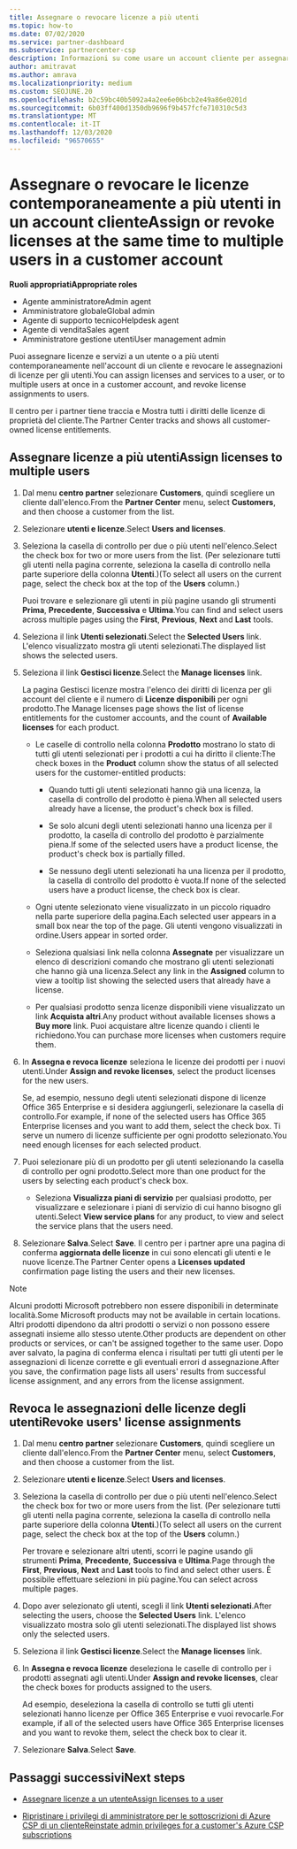 ```yaml
---
title: Assegnare o revocare licenze a più utenti
ms.topic: how-to
ms.date: 07/02/2020
ms.service: partner-dashboard
ms.subservice: partnercenter-csp
description: Informazioni su come usare un account cliente per assegnare o revocare licenze e servizi a un utente o a più utenti contemporaneamente.
author: amitravat
ms.author: amrava
ms.localizationpriority: medium
ms.custom: SEOJUNE.20
ms.openlocfilehash: b2c59bc40b5092a4a2ee6e06bcb2e49a86e0201d
ms.sourcegitcommit: 6b03ff400d1350db9696f9b457fcfe710310c5d3
ms.translationtype: MT
ms.contentlocale: it-IT
ms.lasthandoff: 12/03/2020
ms.locfileid: "96570655"
---
```

# <a name="assign-or-revoke-licenses-at-the-same-time-to-multiple-users-in-a-customer-account"></a><span data-ttu-id="577d9-103">Assegnare o revocare le licenze contemporaneamente a più utenti in un account cliente</span><span class="sxs-lookup"><span data-stu-id="577d9-103">Assign or revoke licenses at the same time to multiple users in a customer account</span></span>

<span data-ttu-id="577d9-104">**Ruoli appropriati**</span><span class="sxs-lookup"><span data-stu-id="577d9-104">**Appropriate roles**</span></span>

- <span data-ttu-id="577d9-105">Agente amministratore</span><span class="sxs-lookup"><span data-stu-id="577d9-105">Admin agent</span></span>
- <span data-ttu-id="577d9-106">Amministratore globale</span><span class="sxs-lookup"><span data-stu-id="577d9-106">Global admin</span></span>
- <span data-ttu-id="577d9-107">Agente di supporto tecnico</span><span class="sxs-lookup"><span data-stu-id="577d9-107">Helpdesk agent</span></span>
- <span data-ttu-id="577d9-108">Agente di vendita</span><span class="sxs-lookup"><span data-stu-id="577d9-108">Sales agent</span></span>
- <span data-ttu-id="577d9-109">Amministratore gestione utenti</span><span class="sxs-lookup"><span data-stu-id="577d9-109">User management admin</span></span>

<span data-ttu-id="577d9-110">Puoi assegnare licenze e servizi a un utente o a più utenti contemporaneamente nell'account di un cliente e revocare le assegnazioni di licenze per gli utenti.</span><span class="sxs-lookup"><span data-stu-id="577d9-110">You can assign licenses and services to a user, or to multiple users at once in a customer account, and revoke license assignments to users.</span></span>

<span data-ttu-id="577d9-111">Il centro per i partner tiene traccia e Mostra tutti i diritti delle licenze di proprietà del cliente.</span><span class="sxs-lookup"><span data-stu-id="577d9-111">The Partner Center tracks and shows all customer-owned license entitlements.</span></span>

## <a name="assign-licenses-to-multiple-users"></a><span data-ttu-id="577d9-112">Assegnare licenze a più utenti</span><span class="sxs-lookup"><span data-stu-id="577d9-112">Assign licenses to multiple users</span></span>

1. <span data-ttu-id="577d9-113">Dal menu **centro partner** selezionare **Customers**, quindi scegliere un cliente dall'elenco.</span><span class="sxs-lookup"><span data-stu-id="577d9-113">From the **Partner Center** menu, select **Customers**, and then choose a customer from the list.</span></span>

2. <span data-ttu-id="577d9-114">Selezionare **utenti e licenze**.</span><span class="sxs-lookup"><span data-stu-id="577d9-114">Select **Users and licenses**.</span></span>

3. <span data-ttu-id="577d9-115">Seleziona la casella di controllo per due o più utenti nell'elenco.</span><span class="sxs-lookup"><span data-stu-id="577d9-115">Select the check box for two or more users from the list.</span></span> <span data-ttu-id="577d9-116">(Per selezionare tutti gli utenti nella pagina corrente, seleziona la casella di controllo nella parte superiore della colonna **Utenti**.)</span><span class="sxs-lookup"><span data-stu-id="577d9-116">(To select all users on the current page, select the check box at the top of the **Users** column.)</span></span>

    <span data-ttu-id="577d9-117">Puoi trovare e selezionare gli utenti in più pagine usando gli strumenti **Prima**, **Precedente**, **Successiva** e **Ultima**.</span><span class="sxs-lookup"><span data-stu-id="577d9-117">You can find and select users across multiple pages using the **First**, **Previous**, **Next** and **Last** tools.</span></span>

4. <span data-ttu-id="577d9-118">Seleziona il link **Utenti selezionati**.</span><span class="sxs-lookup"><span data-stu-id="577d9-118">Select the **Selected Users** link.</span></span> <span data-ttu-id="577d9-119">L'elenco visualizzato mostra gli utenti selezionati.</span><span class="sxs-lookup"><span data-stu-id="577d9-119">The displayed list shows the selected users.</span></span>

5. <span data-ttu-id="577d9-120">Seleziona il link **Gestisci licenze**.</span><span class="sxs-lookup"><span data-stu-id="577d9-120">Select the **Manage licenses** link.</span></span>

    <span data-ttu-id="577d9-121">La pagina Gestisci licenze mostra l'elenco dei diritti di licenza per gli account del cliente e il numero di **Licenze disponibili** per ogni prodotto.</span><span class="sxs-lookup"><span data-stu-id="577d9-121">The Manage licenses page shows the list of license entitlements for the customer accounts, and the count of **Available licenses** for each product.</span></span>

    - <span data-ttu-id="577d9-122">Le caselle di controllo nella colonna **Prodotto** mostrano lo stato di tutti gli utenti selezionati per i prodotti a cui ha diritto il cliente:</span><span class="sxs-lookup"><span data-stu-id="577d9-122">The check boxes in the **Product** column show the status of all selected users for the customer-entitled products:</span></span>

       - <span data-ttu-id="577d9-123">Quando tutti gli utenti selezionati hanno già una licenza, la casella di controllo del prodotto è piena.</span><span class="sxs-lookup"><span data-stu-id="577d9-123">When all selected users already have a license, the product's check box is filled.</span></span>

       - <span data-ttu-id="577d9-124">Se solo alcuni degli utenti selezionati hanno una licenza per il prodotto, la casella di controllo del prodotto è parzialmente piena.</span><span class="sxs-lookup"><span data-stu-id="577d9-124">If some of the selected users have a product license, the product's check box is partially filled.</span></span>

       - <span data-ttu-id="577d9-125">Se nessuno degli utenti selezionati ha una licenza per il prodotto, la casella di controllo del prodotto è vuota.</span><span class="sxs-lookup"><span data-stu-id="577d9-125">If none of the selected users have a product license, the check box is clear.</span></span>

    - <span data-ttu-id="577d9-126">Ogni utente selezionato viene visualizzato in un piccolo riquadro nella parte superiore della pagina.</span><span class="sxs-lookup"><span data-stu-id="577d9-126">Each selected user appears in a small box near the top of the page.</span></span> <span data-ttu-id="577d9-127">Gli utenti vengono visualizzati in ordine.</span><span class="sxs-lookup"><span data-stu-id="577d9-127">Users appear in sorted order.</span></span>

    - <span data-ttu-id="577d9-128">Seleziona qualsiasi link nella colonna **Assegnate** per visualizzare un elenco di descrizioni comando che mostrano gli utenti selezionati che hanno già una licenza.</span><span class="sxs-lookup"><span data-stu-id="577d9-128">Select any link in the **Assigned** column to view a tooltip list showing the selected users that already have a license.</span></span>

    - <span data-ttu-id="577d9-129">Per qualsiasi prodotto senza licenze disponibili viene visualizzato un link **Acquista altri**.</span><span class="sxs-lookup"><span data-stu-id="577d9-129">Any product without available licenses shows a **Buy more** link.</span></span> <span data-ttu-id="577d9-130">Puoi acquistare altre licenze quando i clienti le richiedono.</span><span class="sxs-lookup"><span data-stu-id="577d9-130">You can purchase more licenses when customers require them.</span></span>

6. <span data-ttu-id="577d9-131">In **Assegna e revoca licenze** seleziona le licenze dei prodotti per i nuovi utenti.</span><span class="sxs-lookup"><span data-stu-id="577d9-131">Under **Assign and revoke licenses**, select the product licenses for the new users.</span></span> 

   <span data-ttu-id="577d9-132">Se, ad esempio, nessuno degli utenti selezionati dispone di licenze Office 365 Enterprise e si desidera aggiungerli, selezionare la casella di controllo.</span><span class="sxs-lookup"><span data-stu-id="577d9-132">For example, if none of the selected users has Office 365 Enterprise licenses and you want to add them, select the check box.</span></span> <span data-ttu-id="577d9-133">Ti serve un numero di licenze sufficiente per ogni prodotto selezionato.</span><span class="sxs-lookup"><span data-stu-id="577d9-133">You need enough licenses for each selected product.</span></span>

7. <span data-ttu-id="577d9-134">Puoi selezionare più di un prodotto per gli utenti selezionando la casella di controllo per ogni prodotto.</span><span class="sxs-lookup"><span data-stu-id="577d9-134">Select more than one product for the users by selecting each product's check box.</span></span>
    -   <span data-ttu-id="577d9-135">Seleziona **Visualizza piani di servizio** per qualsiasi prodotto, per visualizzare e selezionare i piani di servizio di cui hanno bisogno gli utenti.</span><span class="sxs-lookup"><span data-stu-id="577d9-135">Select **View service plans** for any product, to view and select the service plans that the users need.</span></span>

8. <span data-ttu-id="577d9-136">Selezionare **Salva**.</span><span class="sxs-lookup"><span data-stu-id="577d9-136">Select **Save**.</span></span> <span data-ttu-id="577d9-137">Il centro per i partner apre una pagina di conferma **aggiornata delle licenze** in cui sono elencati gli utenti e le nuove licenze.</span><span class="sxs-lookup"><span data-stu-id="577d9-137">The Partner Center opens a **Licenses updated** confirmation page listing the users and their new licenses.</span></span>

>[!NOTE]
><span data-ttu-id="577d9-138">Alcuni prodotti Microsoft potrebbero non essere disponibili in determinate località.</span><span class="sxs-lookup"><span data-stu-id="577d9-138">Some Microsoft products may not be available in certain locations.</span></span> <span data-ttu-id="577d9-139">Altri prodotti dipendono da altri prodotti o servizi o non possono essere assegnati insieme allo stesso utente.</span><span class="sxs-lookup"><span data-stu-id="577d9-139">Other products are dependent on other products or services, or can't be assigned together to the same user.</span></span> <span data-ttu-id="577d9-140">Dopo aver salvato, la pagina di conferma elenca i risultati per tutti gli utenti per le assegnazioni di licenze corrette e gli eventuali errori d assegnazione.</span><span class="sxs-lookup"><span data-stu-id="577d9-140">After you save, the confirmation page lists all users' results from successful license assignment, and any errors from the license assignment.</span></span>

## <a name="revoke-users-license-assignments"></a><span data-ttu-id="577d9-141">Revoca le assegnazioni delle licenze degli utenti</span><span class="sxs-lookup"><span data-stu-id="577d9-141">Revoke users' license assignments</span></span>

1. <span data-ttu-id="577d9-142">Dal menu **centro partner** selezionare **Customers**, quindi scegliere un cliente dall'elenco.</span><span class="sxs-lookup"><span data-stu-id="577d9-142">From the **Partner Center** menu, select **Customers**, and then choose a customer from the list.</span></span>

2. <span data-ttu-id="577d9-143">Selezionare **utenti e licenze**.</span><span class="sxs-lookup"><span data-stu-id="577d9-143">Select **Users and licenses**.</span></span>

3. <span data-ttu-id="577d9-144">Seleziona la casella di controllo per due o più utenti nell'elenco.</span><span class="sxs-lookup"><span data-stu-id="577d9-144">Select the check box for two or more users from the list.</span></span> <span data-ttu-id="577d9-145">(Per selezionare tutti gli utenti nella pagina corrente, seleziona la casella di controllo nella parte superiore della colonna **Utenti**.)</span><span class="sxs-lookup"><span data-stu-id="577d9-145">(To select all users on the current page, select the check box at the top of the **Users** column.)</span></span>

    <span data-ttu-id="577d9-146">Per trovare e selezionare altri utenti, scorri le pagine usando gli strumenti **Prima**, **Precedente**, **Successiva** e **Ultima**.</span><span class="sxs-lookup"><span data-stu-id="577d9-146">Page through the **First**, **Previous**, **Next** and **Last** tools to find and select other users.</span></span> <span data-ttu-id="577d9-147">È possibile effettuare selezioni in più pagine.</span><span class="sxs-lookup"><span data-stu-id="577d9-147">You can select across multiple pages.</span></span>

4. <span data-ttu-id="577d9-148">Dopo aver selezionato gli utenti, scegli il link **Utenti selezionati**.</span><span class="sxs-lookup"><span data-stu-id="577d9-148">After selecting the users, choose the **Selected Users** link.</span></span> <span data-ttu-id="577d9-149">L'elenco visualizzato mostra solo gli utenti selezionati.</span><span class="sxs-lookup"><span data-stu-id="577d9-149">The displayed list shows only the selected users.</span></span>

5. <span data-ttu-id="577d9-150">Seleziona il link **Gestisci licenze**.</span><span class="sxs-lookup"><span data-stu-id="577d9-150">Select the **Manage licenses** link.</span></span>

6. <span data-ttu-id="577d9-151">In **Assegna e revoca licenze** deseleziona le caselle di controllo per i prodotti assegnati agli utenti.</span><span class="sxs-lookup"><span data-stu-id="577d9-151">Under **Assign and revoke licenses**, clear the check boxes for products assigned to the users.</span></span>

   <span data-ttu-id="577d9-152">Ad esempio, deseleziona la casella di controllo se tutti gli utenti selezionati hanno licenze per Office 365 Enterprise e vuoi revocarle.</span><span class="sxs-lookup"><span data-stu-id="577d9-152">For example, if all of the selected users have Office 365 Enterprise licenses and you want to revoke them, select the check box to clear it.</span></span>

7. <span data-ttu-id="577d9-153">Selezionare **Salva**.</span><span class="sxs-lookup"><span data-stu-id="577d9-153">Select **Save**.</span></span>

## <a name="next-steps"></a><span data-ttu-id="577d9-154">Passaggi successivi</span><span class="sxs-lookup"><span data-stu-id="577d9-154">Next steps</span></span>

- [<span data-ttu-id="577d9-155">Assegnare licenze a un utente</span><span class="sxs-lookup"><span data-stu-id="577d9-155">Assign licenses to a user</span></span>](assign-licenses-to-users.md)

- [<span data-ttu-id="577d9-156">Ripristinare i privilegi di amministratore per le sottoscrizioni di Azure CSP di un cliente</span><span class="sxs-lookup"><span data-stu-id="577d9-156">Reinstate admin privileges for a customer's Azure CSP subscriptions</span></span>](revoke-reinstate-csp.md)